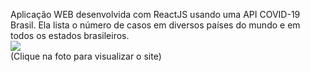 Aplicação WEB desenvolvida com ReactJS usando uma API COVID-19 Brasil. Ela lista o número de casos em diversos países do mundo e em todos os estados brasileiros.
<br/>
[![](https://werlencardoso.files.wordpress.com/2020/08/covid19statistcs.jpg?w=450)](http://werlencardoso.000webhostapp.com/)
<br/>
(Clique na foto para visualizar o site)
